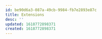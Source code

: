 ```yaml
---
id: be90d6a3-087a-49cb-9984-fb7e2893e87c
title: Extensions
desc: ''
updated: 1618772898371
created: 1618772898371
---
```


